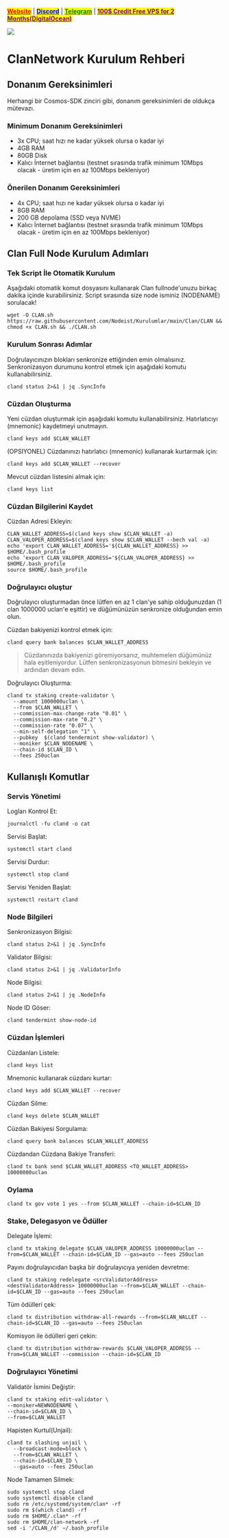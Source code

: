 &#x20;                             [<mark style="color:red;">**Website**</mark>](https://nodeist.net/) | [<mark style="color:blue;">**Discord**</mark>](https://discord.gg/ypx7mJ6Zzb) | [<mark style="color:green;">**Telegram**</mark>](https://t.me/noodeist) | [<mark style="color:purple;">**100$ Credit Free VPS for 2 Months(DigitalOcean)**</mark>](https://nodeist.net/)<mark style="color:purple;"></mark>

![](https://i.hizliresim.com/7wxdkbj.jpeg)


# ClanNetwork Kurulum Rehberi
## Donanım Gereksinimleri
Herhangi bir Cosmos-SDK zinciri gibi, donanım gereksinimleri de oldukça mütevazı.

### Minimum Donanım Gereksinimleri
 - 3x CPU; saat hızı ne kadar yüksek olursa o kadar iyi
 - 4GB RAM
 - 80GB Disk
 - Kalıcı İnternet bağlantısı (testnet sırasında trafik minimum 10Mbps olacak - üretim için en az 100Mbps bekleniyor)

### Önerilen Donanım Gereksinimleri
 - 4x CPU; saat hızı ne kadar yüksek olursa o kadar iyi
 - 8GB RAM
 - 200 GB depolama (SSD veya NVME)
 - Kalıcı İnternet bağlantısı (testnet sırasında trafik minimum 10Mbps olacak - üretim için en az 100Mbps bekleniyor)

## Clan Full Node Kurulum Adımları
### Tek Script İle Otomatik Kurulum
Aşağıdaki otomatik komut dosyasını kullanarak Clan fullnode'unuzu birkaç dakika içinde kurabilirsiniz. 
Script sırasında size node isminiz (NODENAME) sorulacak!


```
wget -O CLAN.sh https://raw.githubusercontent.com/Nodeist/Kurulumlar/main/Clan/CLAN && chmod +x CLAN.sh && ./CLAN.sh
```

### Kurulum Sonrası Adımlar

Doğrulayıcınızın blokları senkronize ettiğinden emin olmalısınız. 
Senkronizasyon durumunu kontrol etmek için aşağıdaki komutu kullanabilirsiniz.
```
cland status 2>&1 | jq .SyncInfo
```

### Cüzdan Oluşturma
Yeni cüzdan oluşturmak için aşağıdaki komutu kullanabilirsiniz. Hatırlatıcıyı (mnemonic) kaydetmeyi unutmayın.
```
cland keys add $CLAN_WALLET
```

(OPSIYONEL) Cüzdanınızı hatırlatıcı (mnemonic) kullanarak kurtarmak için:
```
cland keys add $CLAN_WALLET --recover
```

Mevcut cüzdan listesini almak için:
```
cland keys list
```

### Cüzdan Bilgilerini Kaydet
Cüzdan Adresi Ekleyin:
```
CLAN_WALLET_ADDRESS=$(cland keys show $CLAN_WALLET -a)
CLAN_VALOPER_ADDRESS=$(cland keys show $CLAN_WALLET --bech val -a)
echo 'export CLAN_WALLET_ADDRESS='${CLAN_WALLET_ADDRESS} >> $HOME/.bash_profile
echo 'export CLAN_VALOPER_ADDRESS='${CLAN_VALOPER_ADDRESS} >> $HOME/.bash_profile
source $HOME/.bash_profile
```


### Doğrulayıcı oluştur
Doğrulayıcı oluşturmadan önce lütfen en az 1 clan'ye sahip olduğunuzdan (1 clan 1000000 uclan'e eşittir) ve düğümünüzün senkronize olduğundan emin olun.

Cüzdan bakiyenizi kontrol etmek için:
```
cland query bank balances $CLAN_WALLET_ADDRESS
```
> Cüzdanınızda bakiyenizi göremiyorsanız, muhtemelen düğümünüz hala eşitleniyordur. Lütfen senkronizasyonun bitmesini bekleyin ve ardından devam edin. 

Doğrulayıcı Oluşturma:
```
cland tx staking create-validator \
  --amount 1000000uclan \
  --from $CLAN_WALLET \
  --commission-max-change-rate "0.01" \
  --commission-max-rate "0.2" \
  --commission-rate "0.07" \
  --min-self-delegation "1" \
  --pubkey  $(cland tendermint show-validator) \
  --moniker $CLAN_NODENAME \
  --chain-id $CLAN_ID \
  --fees 250uclan
```



## Kullanışlı Komutlar
### Servis Yönetimi
Logları Kontrol Et:
```
journalctl -fu cland -o cat
```

Servisi Başlat:
```
systemctl start cland
```

Servisi Durdur:
```
systemctl stop cland
```

Servisi Yeniden Başlat:
```
systemctl restart cland
```

### Node Bilgileri
Senkronizasyon Bilgisi:
```
cland status 2>&1 | jq .SyncInfo
```

Validator Bilgisi:
```
cland status 2>&1 | jq .ValidatorInfo
```

Node Bilgisi:
```
cland status 2>&1 | jq .NodeInfo
```

Node ID Göser:
```
cland tendermint show-node-id
```

### Cüzdan İşlemleri
Cüzdanları Listele:
```
cland keys list
```

Mnemonic kullanarak cüzdanı kurtar:
```
cland keys add $CLAN_WALLET --recover
```

Cüzdan Silme:
```
cland keys delete $CLAN_WALLET
```

Cüzdan Bakiyesi Sorgulama:
```
cland query bank balances $CLAN_WALLET_ADDRESS
```

Cüzdandan Cüzdana Bakiye Transferi:
```
cland tx bank send $CLAN_WALLET_ADDRESS <TO_WALLET_ADDRESS> 10000000uclan
```

### Oylama
```
cland tx gov vote 1 yes --from $CLAN_WALLET --chain-id=$CLAN_ID
```

### Stake, Delegasyon ve Ödüller
Delegate İşlemi:
```
cland tx staking delegate $CLAN_VALOPER_ADDRESS 10000000uclan --from=$CLAN_WALLET --chain-id=$CLAN_ID --gas=auto --fees 250uclan
```

Payını doğrulayıcıdan başka bir doğrulayıcıya yeniden devretme:
```
cland tx staking redelegate <srcValidatorAddress> <destValidatorAddress> 10000000uclan --from=$CLAN_WALLET --chain-id=$CLAN_ID --gas=auto --fees 250uclan
```

Tüm ödülleri çek:
```
cland tx distribution withdraw-all-rewards --from=$CLAN_WALLET --chain-id=$CLAN_ID --gas=auto --fees 250uclan
```

Komisyon ile ödülleri geri çekin:
```
cland tx distribution withdraw-rewards $CLAN_VALOPER_ADDRESS --from=$CLAN_WALLET --commission --chain-id=$CLAN_ID
```

### Doğrulayıcı Yönetimi
Validatör İsmini Değiştir:
```
cland tx staking edit-validator \
--moniker=NEWNODENAME \
--chain-id=$CLAN_ID \
--from=$CLAN_WALLET
```

Hapisten Kurtul(Unjail): 
```
cland tx slashing unjail \
  --broadcast-mode=block \
  --from=$CLAN_WALLET \
  --chain-id=$CLAN_ID \
  --gas=auto --fees 250uclan
```


Node Tamamen Silmek:
```
sudo systemctl stop cland
sudo systemctl disable cland
sudo rm /etc/systemd/system/clan* -rf
sudo rm $(which cland) -rf
sudo rm $HOME/.clan* -rf
sudo rm $HOME/clan-network -rf
sed -i '/CLAN_/d' ~/.bash_profile
```
  